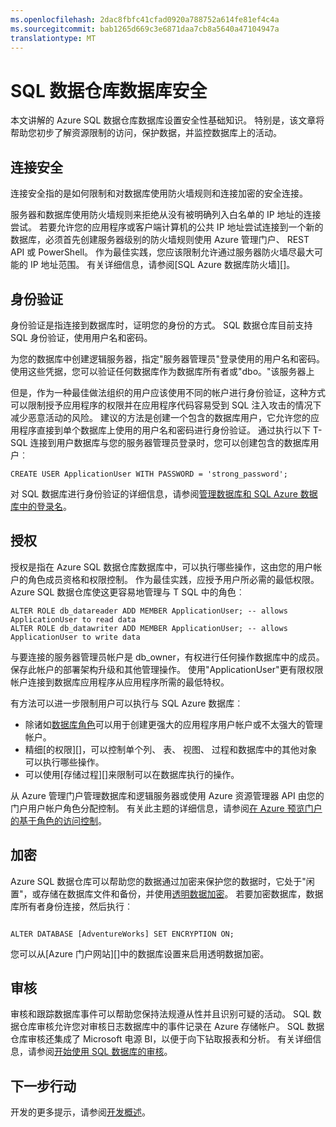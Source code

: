 ```yaml
---
ms.openlocfilehash: 2dac8fbfc41cfad0920a788752a614fe81ef4c4a
ms.sourcegitcommit: bab1265d669c3e6871daa7cb8a5640a47104947a
translationtype: MT
---
```

<properties
   pageTitle="保护在 SQL 数据仓库数据库 |Microsoft Azure"
   description="开发解决方案保护在 Azure SQL 数据仓库数据库的提示。"
   services="sql-data-warehouse"
   documentationCenter="NA"
   authors="sahaj08"
   manager="barbkess"
   editor=""/>

<tags
   ms.service="sql-data-warehouse"
   ms.devlang="NA"
   ms.topic="article"
   ms.tgt_pltfrm="NA"
   ms.workload="data-services"
   ms.date="06/22/2015"
   ms.author="sahajs"/>

# SQL 数据仓库数据库安全

本文讲解的 Azure SQL 数据仓库数据库设置安全性基础知识。 特别是，该文章将帮助您初步了解资源限制的访问，保护数据，并监控数据库上的活动。

## 连接安全

连接安全指的是如何限制和对数据库使用防火墙规则和连接加密的安全连接。

服务器和数据库使用防火墙规则来拒绝从没有被明确列入白名单的 IP 地址的连接尝试。 若要允许您的应用程序或客户端计算机的公共 IP 地址尝试连接到一个新的数据库，必须首先创建服务器级别的防火墙规则使用 Azure 管理门户、 REST API 或 PowerShell。 作为最佳实践，您应该限制允许通过服务器防火墙尽最大可能的 IP 地址范围。 有关详细信息，请参阅[SQL Azure 数据库防火墙][]。


## 身份验证

身份验证是指连接到数据库时，证明您的身份的方式。 SQL 数据仓库目前支持 SQL 身份验证，使用用户名和密码。

为您的数据库中创建逻辑服务器，指定"服务器管理员"登录使用的用户名和密码。 使用这些凭据，您可以验证任何数据库作为数据库所有者或"dbo。"该服务器上

但是，作为一种最佳做法组织的用户应该使用不同的帐户进行身份验证，这种方式可以限制授予应用程序的权限并在应用程序代码容易受到 SQL 注入攻击的情况下减少恶意活动的风险。 建议的方法是创建一个包含的数据库用户，它允许您的应用程序直接到单个数据库上使用的用户名和密码进行身份验证。 通过执行以下 T-SQL 连接到用户数据库与您的服务器管理员登录时，您可以创建包含的数据库用户︰

```
CREATE USER ApplicationUser WITH PASSWORD = 'strong_password';
```

对 SQL 数据库进行身份验证的详细信息，请参阅[管理数据库和 SQL Azure 数据库中的登录名][]。


## 授权

授权是指在 Azure SQL 数据仓库数据库中，可以执行哪些操作，这由您的用户帐户的角色成员资格和权限控制。 作为最佳实践，应授予用户所必需的最低权限。 Azure SQL 数据仓库使这更容易地管理与 T SQL 中的角色︰

```
ALTER ROLE db_datareader ADD MEMBER ApplicationUser; -- allows ApplicationUser to read data
ALTER ROLE db_datawriter ADD MEMBER ApplicationUser; -- allows ApplicationUser to write data
```

与要连接的服务器管理员帐户是 db_owner，有权进行任何操作数据库中的成员。 保存此帐户的部署架构升级和其他管理操作。 使用"ApplicationUser"更有限权限帐户连接到数据库应用程序从应用程序所需的最低特权。

有方法可以进一步限制用户可以执行与 SQL Azure 数据库︰
- 除诸如[数据库角色][]可以用于创建更强大的应用程序用户帐户或不太强大的管理帐户。
- 精细[的权限][]，可以控制单个列、 表、 视图、 过程和数据库中的其他对象可以执行哪些操作。
- 可以使用[存储过程][]来限制可以在数据库执行的操作。

从 Azure 管理门户管理数据库和逻辑服务器或使用 Azure 资源管理器 API 由您的门户用户帐户角色分配控制。 有关此主题的详细信息，请参阅[在 Azure 预览门户的基于角色的访问控制][]。



## 加密

Azure SQL 数据仓库可以帮助您的数据通过加密来保护您的数据时，它处于"闲置"，或存储在数据库文件和备份，并使用[透明数据加密][]。 若要加密数据库，数据库所有者身份连接，然后执行︰


```

ALTER DATABASE [AdventureWorks] SET ENCRYPTION ON;

```

您可以从[Azure 门户网站][]中的数据库设置来启用透明数据加密。



## 审核

审核和跟踪数据库事件可以帮助您保持法规遵从性并且识别可疑的活动。 SQL 数据仓库审核允许您对审核日志数据库中的事件记录在 Azure 存储帐户。 SQL 数据仓库审核还集成了 Microsoft 电源 BI，以便于向下钻取报表和分析。 有关详细信息，请参阅[开始使用 SQL 数据库的审核][]。



## 下一步行动
开发的更多提示，请参阅[开发概述][]。

<!--Image references-->

<!--Article references-->
[开发概述]: sql-data-warehouse-overview-develop.md


<!--MSDN references-->
[SQL 数据库的 azure 防火墙]: https://msdn.microsoft.com/library/ee621782.aspx
[数据库角色]: https://msdn.microsoft.com/library/ms189121.aspx
[管理数据库和 SQL Azure 数据库中的登录名]: https://msdn.microsoft.com/library/ee336235.aspx
[权限]: https://msdn.microsoft.com/library/ms191291.aspx
[存储的过程]: https://msdn.microsoft.com/library/ms190782.aspx 
[透明数据加密]: http://go.microsoft.com/fwlink/?LinkId=526242
[开始使用 SQL 数据库的审核]: sql-database-auditing-get-started.md
[Azure 门户]: https://portal.azure.com/

<!--Other Web references-->
[在 Azure 预览门户的基于角色的访问控制]: http://azure.microsoft.com/en-us/documentation/articles/role-based-access-control-configure.aspx
